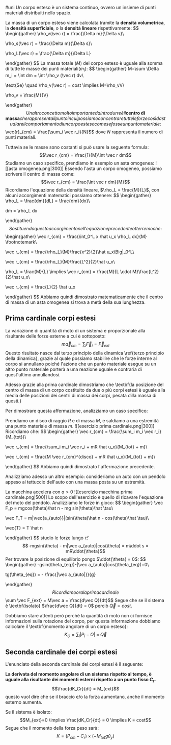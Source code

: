 #uni 
Un corpo esteso è un sistema continuo, ovvero un insieme di punti materiali distribuiti nello spazio.

La massa di un corpo esteso viene calcolata tramite la **densità volumetrica**, la **densità superficiale**, o la **densità lineare** rispettivamente:
$$
\begin{gather}
\rho_v(\vec r) = \frac{\Delta m}{\Delta v}\\

\rho_s(\vec r) = \frac{\Delta m}{\Delta s}\\

\rho_L(\vec r) = \frac{\Delta m}{\Delta L}

\end{gather}
$$
La massa totale ($M$) del corpo esteso è uguale alla somma di tutte le masse dei punti materiali($m_i$):
$$
\begin{gather}
M=\sum \Delta m_i = \int dm = \int \rho_v (\vec r) dv\\

\text{Se} \quad \rho_v(\vec r) = cost \implies M=\rho_vV\\

\rho_v = \frac{M}{V}

\end{gather}
$$
Un altro concetto molto importante da introdurre è il \textbf{centro di massa} che rappresenta il punto in cui possiamo concentrare tutte le forze così da studiare il comportamento di un corpo esteso come se fosse un punto materiale:
$$\vec{r}_{cm} = \frac{\sum_i \vec r_i}{N}$$
dove $N$ rappresenta il numero di punti materiali.

Tuttavia se le masse sono costanti si può usare la seguente formula:
$$\vec r_{cm} = \frac{1}{M}\int \vec r dm$$
Studiamo un caso specifico, prendiamo in esempio un asta omogenea:
![[asta omogenea.png|300]]
Essendo l'asta un corpo omogeneo, possiamo scrivere il centro di massa come:
$$\vec r_{cm} = \frac{\int vec r dm}{M}$$
Ricordiamo l'equazione della densità lineare, $\rho_L = \frac{M}{L}$, con alcuni accorgimenti matematici possiamo ottenere:
$$
\begin{gather}
\rho_L = \frac{dm}{dL} = \frac{dm}{dx}\\

dm = \rho_L dx

\end{gather}
$$
Sostituendo questo accorgimento nell'equazione precedente otterremo che:
$$
\begin{gather}
\vec r_{cm} = \frac{\int_0^L x \hat u_x \rho_L dx}{M} \footnotemark\\

\vec r_{cm} = \frac{\rho_L}{M}\frac{x^2}{2}\hat u_x\Big|_0^L\\

\vec r_{cm} = \frac{\rho_L}{M}\frac{L^2}{2}\hat u_x\\

\rho_L = \frac{M}{L} \implies \vec r_{cm} = \frac{M}{L \cdot M}\frac{L^2}{2}\hat u_x\\

\vec r_{cm} = \frac{L}{2} \hat u_x

\end{gather}
$$
Abbiamo quindi dimostrato matematicamente che il centro di massa di un asta omogenea si trova a metà della sua lunghezza.

## Prima cardinale corpi estesi
La variazione di quantità di moto di un sistema e proporzionale alla risultante delle forze esterne a cui è sottoposto:
$$m\vec a_{cm} = \sum_i \vec F_i = \vec F_{ext}$$
Questo risultato nasce dal terzo principio della dinamica \ref{terzo principio della dinamica}, grazie al quale possiamo stabilire che le forze interne al corpo si annullano poiché l'azione che un punto materiale esegue su un altro punto materiale porterà a una reazione uguale e contraria di quest'ultimo annullandosi.

Adesso grazie alla prima cardinale dimostriamo che \textbf{la posizione del centro di massa di un corpo costituito da due o più corpi estesi è uguale alla media delle posizioni dei centri di massa dei corpi, pesata dilla massa di questi.}

Per dimostrare questa affermazione, analizziamo un caso specifico:

Prendiamo un disco di raggio $R$ e di massa $M$, e saldiamo a una estremità una punto materiale di massa $m$.
![[esercizio prima cardinale.png|300]]
Ricordiamo che:
$$
\begin{gather}
\vec r_{cm} = \frac{\sum_i m_i \vec r_i}{M_{tot}}\\

\vec r_{cm} = \frac{\sum_i m_i \vec r_i + mR \hat u_x}{M_{tot} + m}\\

\vec r_{cm} = \frac{M \vec r_{cm}^{disco} + mR \hat u_x}{M_{tot} + m}\\

\end{gather}
$$
Abbiamo quindi dimostrato l'affermazione precedente.

Analizziamo adesso un altro esempio: consideriamo un auto con un pendolo appeso al tettuccio dell'auto con una massa posta su un estremità.

La macchina accelera con $a>0$
![[esercizio macchina prima cardinale.png|500]]
Lo scopo dell'esercizio è quello di ricavare l'equazione del moto del pendolo.
Analizziamo le forze in gioco:
$$
\begin{gather}
\vec F_p = mgcos(\theta)\hat n - mg sin(\theta)\hat \tau\\

\vec F_T = m|\vec{a_{auto}}|(sin(\theta)\hat n - cos(\theta)\hat \tau)\\

\vec{T} = T \hat n

\end{gather}
$$
studio le forze lungo $\hat \tau$:
$$-mgsin(\theta) - m|\vec a_{auto}|cos(\theta) = m\ddot s = mR\ddot{\theta}$$
Per trovare la posizione di equilibrio pongo $\ddot{\theta} = 0$:
$$
\begin{gather}
-gsin(\theta_{eq})-|\vec a_{auto}|cos(\theta_{eq})=0\\

tg(\theta_{eq}) = - \frac{|\vec a_{auto|}}{g}

\end{gather}
$$
Ricordiamo ora la prima cardinale
$$\sum \vec F_{ext} = M\vec a = \frac{d\vec Q}{dt}$$
Segue che se il sistema è \textbf{isolato} $\frac{d\vec Q}{dt} = 0$ perciò $\vec Q = cost$.

Dobbiamo stare attenti però perché la quantità di moto non ci fornisce informazioni sulla rotazione del corpo, per questa informazione dobbiamo calcolare il \textbf{momento angolare di un corpo esteso}:
$$K_O = \sum_i |P_i-O|\times\vec Q$$
## Seconda cardinale dei corpi estesi
L'enunciato della seconda cardinale dei corpi estesi è il seguente:

**La derivata del momento angolare di un sistema rispetto al tempo, è uguale alla risultante dei momenti esterni rispetto a un punto fisso $C_r$.**
$$\frac{dK_Cr}{dt} = M_{ext}$$
questo vuol dire che se il braccio e/o la forza aumentano, anche il momento esterno aumenta.

Se il sistema è isolato:
$$M_{ext}=0 \implies \frac{dK_Cr}{dt} = 0 \implies K = cost$$
Segue che il momento della forza peso sarà:
$$K = (P_{cm} - C_r) \times (-M_{tot}g \hat u_y)$$
